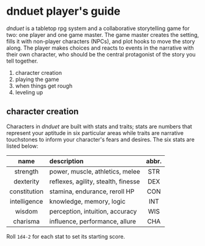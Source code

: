 # dnduet player's guide

*dnduet* is a tabletop rpg system and a collaborative storytelling game for two: one player and one game master. The game master creates the setting, fills it with non-player characters (NPCs), and plot hooks to move the story along. The player makes choices and reacts to events in the narrative with their own character, who should be the central protagonist of the story you tell together.

1. character creation
2. playing the game
3. when things get rough
4. leveling up

## character creation

Characters in *dnduet* are built with stats and traits; stats are numbers that represent your aptitude in six particular areas while traits are narrative touchstones to inform your character's fears and desires. The six stats are listed below:

| name         | description                         | abbr. |
|:------------:|:----------------------------------- |:-----:|
| strength     | power, muscle, athletics, melee     | STR   |
| dexterity    | reflexes, agility, stealth, finesse | DEX   |
| constitution | stamina, endurance, reroll HP       | CON   |
| intelligence | knowledge, memory, logic            | INT   |
| wisdom       | perception, intuition, accuracy     | WIS   |
| charisma     | influence, performance, allure      | CHA   |

Roll `1d4-2` for each stat to set its starting score. 

